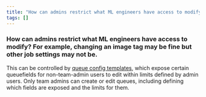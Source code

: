 ```yaml
---
title: "How can admins restrict what ML engineers have access to modify? For example, changing an image tag may be fine but other job settings may not be."
tags: []
---
```


### How can admins restrict what ML engineers have access to modify? For example, changing an image tag may be fine but other job settings may not be.
This can be controlled by [queue config templates](./setup-queue-advanced.md), which expose certain queuefields for non-team-admin users to edit within limits defined by admin users. Only team admins can create or edit queues, including defining which fields are exposed and the limits for them.